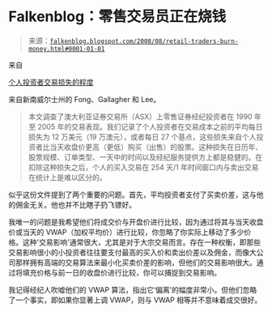 <!--yml

类别：未分类

日期：2024 年 05 月 12 日 23:01:50

-->

# Falkenblog：零售交易员正在烧钱

> 来源：[`falkenblog.blogspot.com/2008/08/retail-traders-burn-money.html#0001-01-01`](http://falkenblog.blogspot.com/2008/08/retail-traders-burn-money.html#0001-01-01)

来自

[个人投资者交易损失的程度](http://papers.ssrn.com/sol3/papers.cfm?abstract_id=1246890)

来自新南威尔士州的 Fong、Gallagher 和 Lee。

> 本文调查了澳大利亚证券交易所（ASX）上零售证券经纪投资者在 1990 年至 2005 年的交易表现。我们记录了个人投资者在交易成本之前的平均每日损失为 12 万美元（19 万澳元），或者每日 27 个基点，这些损失来自个人投资者比当天收盘价更高（更低）购买（出售）的股票。这种损失在日历年、股票规模、订单类型、一天中的时间以及经纪服务提供方上都是稳健的。在扣除这种损失之后，个人的买入交易在 254 天/1 年时间窗口内与卖出交易在统计上是难以区分的。

似乎这份文件提到了两个重要的问题。首先，平均投资者支付了买卖价差，这与他的佣金无关。他也并不比瞎子扔飞镖好。

我唯一的问题是我希望他们将成交价与开盘价进行比较，因为通过将其与当天收盘价或当天的 VWAP（加权平均价）进行比较，你忽略了你实际上移动了多少价格。这种'交易影响'通常很大，尤其是对于大宗交易而言。存在一种权衡，即那些交易影响很小的小投资者往往要支付最高的买入价和卖出价差以及佣金，而像大公司那样拥有高端的交易算法来最小化买卖价差的影响，但他们的交易影响很大。通过将填充价格与前一日的收盘价进行比较，你可以捕捉到交易影响。

我记得经纪人吹嘘他们的 VWAP 算法，指出它‘偏离’的幅度非常小。但他们忽略了一个事实，即如果你显著上调 VWAP，则与 VWAP 相等并不意味着成交很好。
